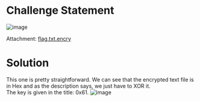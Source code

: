 # Challenge Statement 
![image](https://github.com/user-attachments/assets/0b6dd53d-940d-4f70-b824-d4020ed86fd2)

Attachment: [flag.txt.encry](https://github.com/harishkannan05/SnykCTF-2024-Writeup/blob/main/Attachments/flag.txt.encry)

# Solution
This one is pretty straightforward. We can see that the encrypted text file is in Hex and as the description says, we just have to XOR it. <br />
The key is given in the title: 0x61.
![image](https://github.com/user-attachments/assets/1cf000c3-77bc-4b7e-a996-da5062ff8ea9)
